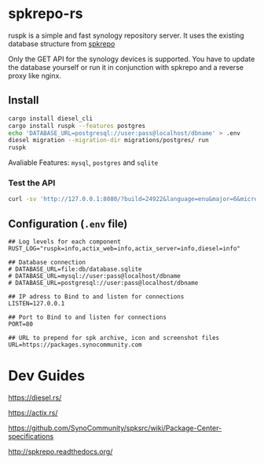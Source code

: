 # spkrepo-rs
ruspk is a simple and fast synology repository server. It uses the existing database structure from [spkrepo](https://github.com/SynoCommunity/spkrepo)

Only the GET API for the synology devices is supported. You have to update the database yourself or run it in conjunction with spkrepo and a reverse proxy like nginx.

## Install

```sh
cargo install diesel_cli
cargo install ruspk --features postgres
echo 'DATABASE_URL=postgresql://user:pass@localhost/dbname' > .env
diesel migration --migration-dir migrations/postgres/ run
ruspk
```

Avaliable Features: `mysql`, `postgres` and `sqlite`

### Test the API

```sh
curl -sv 'http://127.0.0.1:8080/?build=24922&language=enu&major=6&micro=2&arch=x86&minor=2' | jq

```

## Configuration (`.env` file)

```env
## Log levels for each component
RUST_LOG="ruspk=info,actix_web=info,actix_server=info,diesel=info"

## Database connection
# DATABASE_URL=file:db/database.sqlite
# DATABASE_URL=mysql://user:pass@localhost/dbname
# DATABASE_URL=postgresql://user:pass@localhost/dbname

## IP adress to Bind to and listen for connections
LISTEN=127.0.0.1

## Port to Bind to and listen for connections
PORT=80

## URL to prepend for spk archive, icon and screenshot files
URL=https://packages.synocommunity.com

```

# Dev Guides

https://diesel.rs/

https://actix.rs/

https://github.com/SynoCommunity/spksrc/wiki/Package-Center-specifications

http://spkrepo.readthedocs.org/
